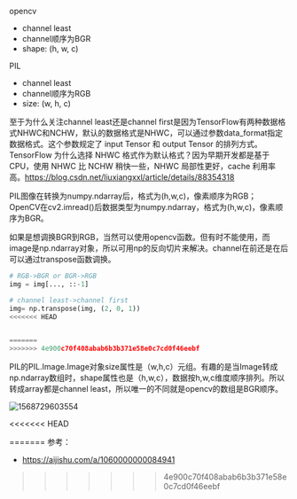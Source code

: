 opencv

- channel least
- channel顺序为BGR
- shape: (h, w, c)

PIL

- channel least
- channel顺序为RGB
- size: (w, h, c)



至于为什么关注channel least还是channel first是因为TensorFlow有两种数据格式NHWC和NCHW，默认的数据格式是NHWC，可以通过参数data_format指定数据格式。这个参数规定了 input Tensor 和 output Tensor 的排列方式。TensorFlow 为什么选择 NHWC 格式作为默认格式？因为早期开发都是基于 CPU，使用 NHWC 比 NCHW 稍快一些，NHWC 局部性更好，cache 利用率高。https://blog.csdn.net/liuxiangxxl/article/details/88354318



PIL图像在转换为numpy.ndarray后，格式为(h,w,c)，像素顺序为RGB；
OpenCV在cv2.imread()后数据类型为numpy.ndarray，格式为(h,w,c)，像素顺序为BGR。



如果是想调换BGR到RGB，当然可以使用opencv函数。但有时不能使用，而image是np.ndarray对象，所以可用np的反向切片来解决。channel在前还是在后可以通过transpose函数调换。

```python
# RGB->BGR or BGR->RGB
img = img[..., ::-1]

# channel least->channel first
img= np.transpose(img, (2, 0, 1))
<<<<<<< HEAD


=======
>>>>>>> 4e900c70f408abab6b3b371e58e0c7cd0f46eebf
```

PIL的PIL.Image.Image对象size属性是（w,h,c）元组。有趣的是当Image转成np.ndarray数组时，shape属性也是（h,w,c），数据按h,w,c维度顺序排列。所以转成array都是channel least，所以唯一的不同就是opencv的数组是BGR顺序。



![1568729603554](C:\Users\gfjiang\AppData\Roaming\Typora\typora-user-images\1568729603554.png)



<<<<<<< HEAD

=======
参考：

- https://aijishu.com/a/1060000000084941
>>>>>>> 4e900c70f408abab6b3b371e58e0c7cd0f46eebf

